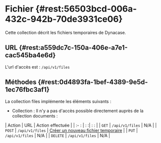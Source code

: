 # Fichier {#rest:56503bcd-006a-432c-942b-70de3931ce06}

Cette collection décrit les fichiers temporaires de Dynacase. 

## URL {#rest:a559dc7c-150a-406e-a7e1-cac545ba4e6d}

L'url d'accès est : `/api/v1/files`

## Méthodes {#rest:0d4893fa-1bef-4389-9e5d-1ec76fbc3af1}

La collection files implémente les éléments suivants :

* Collection : Il n'y a pas d'accès possible directement auprès de la collection documents :

| Action   | URL                     | Action effectuée                                   |
| :-     : | :                      :| :                                                : |
| `GET`    | `/api/v1/files`         | N/A                                                |
| `POST`   | `/api/v1/files`         | [Créer un nouveau fichier temporaire][create_file] |
| `PUT`    | `/api/v1/files`         | N/A                                                |
| `DELETE` | `/api/v1/files`         | N/A                                                |



<!-- links -->
[create_file]: #rest:5797255d-128d-4aa4-9c11-2c8195cca63d
